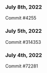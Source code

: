 ### July 8th, 2022

Commit #4255

### July 5th, 2022

Commit #314353


### July 4th, 2022

Commit #72281
